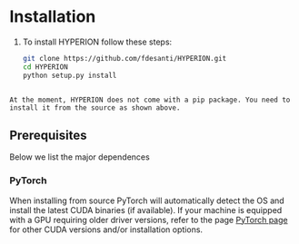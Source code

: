 
# Installation


1. To install HYPERION follow these steps:

   ```bash
   git clone https://github.com/fdesanti/HYPERION.git
   cd HYPERION
   python setup.py install
   ```

```{Note}

At the moment, HYPERION does not come with a pip package. You need to install it from the source as shown above.
```

## Prerequisites 

Below we list the major dependences

### PyTorch
When installing from source PyTorch will automatically detect the OS and install the latest CUDA binaries (if available).
If your machine is equipped with a GPU requiring older driver versions, refer to the page [PyTorch page](https://pytorch.org/get-started/locally/) for other CUDA versions and/or installation options.